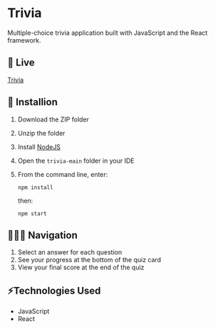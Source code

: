 # Trivia
Multiple-choice trivia application built with JavaScript and the React framework.

## 🔗 Live
[Trivia](https://trivia-arw.netlify.app)

## 🔧 Installion
1. Download the ZIP folder
2. Unzip the folder
3. Install [NodeJS](https://nodejs.org/en/download/)
4. Open the ```trivia-main``` folder in your IDE
5. From the command line, enter:
   ```
   npm install
   ```

   then:
   ```
   npm start
   ```

## 👩🏻‍💻 Navigation
1. Select an answer for each question
2. See your progress at the bottom of the quiz card
3. View your final score at the end of the quiz

## ⚡️Technologies Used
* JavaScript
* React
